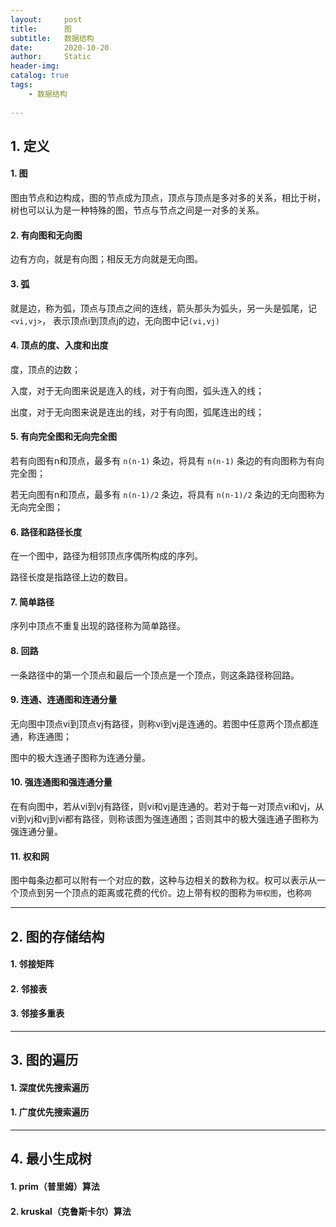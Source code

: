 ```yaml
---
layout:     post
title:      图
subtitle:   数据结构
date:       2020-10-20
author:     Static
header-img: 
catalog: true
tags:
    - 数据结构
    
---
```


## 1. 定义

#### 1. 图

图由节点和边构成，图的节点成为顶点，顶点与顶点是多对多的关系，相比于树，树也可以认为是一种特殊的图，节点与节点之间是一对多的关系。

#### 2. 有向图和无向图

边有方向，就是有向图；相反无方向就是无向图。

#### 3. 弧

就是边，称为弧，顶点与顶点之间的连线，箭头那头为弧头，另一头是弧尾，记`<vi,vj>`， 表示顶点i到顶点j的边，无向图中记`(vi,vj)`

#### 4. 顶点的度、入度和出度

度，顶点的边数；

入度，对于无向图来说是连入的线，对于有向图，弧头连入的线；

出度，对于无向图来说是连出的线，对于有向图，弧尾连出的线；

#### 5. 有向完全图和无向完全图

若有向图有n和顶点，最多有 `n(n-1)` 条边，将具有 `n(n-1)` 条边的有向图称为有向完全图；

若无向图有n和顶点，最多有 `n(n-1)/2` 条边，将具有 `n(n-1)/2` 条边的无向图称为无向完全图；

#### 6. 路径和路径长度

在一个图中，路径为相邻顶点序偶所构成的序列。

路径长度是指路径上边的数目。

#### 7. 简单路径

序列中顶点不重复出现的路径称为简单路径。

#### 8. 回路

一条路径中的第一个顶点和最后一个顶点是一个顶点，则这条路径称回路。

#### 9. 连通、连通图和连通分量

无向图中顶点vi到顶点vj有路径，则称vi到vj是连通的。若图中任意两个顶点都连通，称连通图；

图中的极大连通子图称为连通分量。

#### 10. 强连通图和强连通分量

在有向图中，若从vi到vj有路径，则vi和vj是连通的。若对于每一对顶点vi和vj，从vi到vj和vj到vi都有路径，则称该图为强连通图；否则其中的极大强连通子图称为强连通分量。

#### 11. 权和网

图中每条边都可以附有一个对应的数，这种与边相关的数称为权。权可以表示从一个顶点到另一个顶点的距离或花费的代价。边上带有权的图称为`带权图`，也称`网`

---

## 2. 图的存储结构

#### 1. 邻接矩阵

#### 2. 邻接表

#### 3. 邻接多重表

---

## 3. 图的遍历

#### 1. 深度优先搜索遍历 

#### 1. 广度优先搜索遍历

---

## 4. 最小生成树

#### 1. prim（普里姆）算法

#### 2. kruskal（克鲁斯卡尔）算法